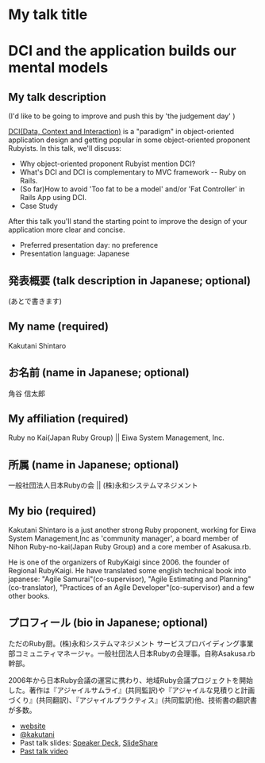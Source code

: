 # My talk title
# DCI and the application builds our mental models

## My talk description

(I'd like to be going to improve and push this by 'the judgement day' )

[DCI(Data, Context and Interaction)](http://en.wikipedia.org/wiki/Data,_Context,_and_Interaction) is a "paradigm" in object-oriented application design and getting popular in some object-oriented proponent Rubyists. In this talk, we'll discuss:

- Why object-oriented proponent Rubyist mention DCI?
- What's DCI and DCI is complementary to MVC framework -- Ruby on Rails.
- (So far)How to avoid 'Too fat to be a model' and/or 'Fat Controller' in Rails App using DCI.
- Case Study

After this talk you'll stand the starting point to improve the design of your application more clear and concise.

- Preferred presentation day: no preference
- Presentation language: Japanese

## 発表概要 (talk description in Japanese; optional)

(あとで書きます)

## My name (required)

Kakutani Shintaro

## お名前 (name in Japanese; optional)

角谷 信太郎

## My affiliation (required)

Ruby no Kai(Japan Ruby Group) || Eiwa System Management, Inc.

## 所属 (name in Japanese; optional)

一般社団法人日本Rubyの会 || (株)永和システムマネジメント

## My bio (required)

Kakutani Shintaro is a just another strong Ruby proponent, working for Eiwa System Management,Inc as 'community manager', a board member of Nihon Ruby-no-kai(Japan Ruby Group) and a core member of Asakusa.rb.

He is one of the organizers of RubyKaigi since 2006. the founder of Regional RubyKaigi. He have translated some english technical book into japanese: "Agile Samurai"(co-supervisor), "Agile Estimating and Planning"(co-translator), "Practices of an Agile Developer"(co-supervisor) and a few other books.

## プロフィール (bio in Japanese; optional)

ただのRuby厨。(株)永和システムマネジメント サービスプロバイディング事業部コミュニティマネージャ。一般社団法人日本Rubyの会理事。自称Asakusa.rb幹部。

2006年から日本Ruby会議の運営に携わり、地域Ruby会議プロジェクトを開始した。著作は『アジャイルサムライ』(共同監訳)や『アジャイルな見積りと計画づくり』(共同翻訳)、『アジャイルプラクティス』(共同監訳)他、技術書の翻訳書が多数。

- [website](http://www.kakutani.com)
- [@kakutani](https://twitter.com/#!/kakutani)
- Past talk slides: [Speaker Deck](http://speakerdeck.com/u/kakutani), [SlideShare](http://www.slideshare.net/kakutani)
- [Past talk video](http://rubykaigi.org/2011/en/schedule/details/17M09)
